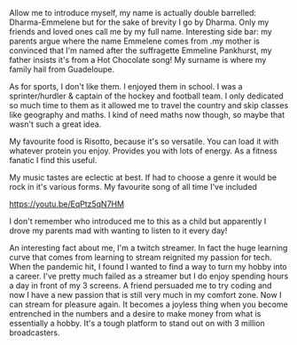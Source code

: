 Allow me to introduce myself, my name is actually double barrelled: Dharma-Emmelene but for the sake of brevity I go by Dharma. Only my friends and loved ones call me by my full name. Interesting side bar: my parents argue where the name Emmelene comes from .my mother is convinced that I'm named after the suffragette Emmeline Pankhurst, my father insists it's from a Hot Chocolate song! My surname is where my family hail from Guadeloupe.

As for sports, I don't like them. I enjoyed them in school. I was a sprinter/hurdler & captain of the hockey and football team. I only dedicated so much time to them as it allowed me to travel the country and skip classes like geography and maths. I kind of need maths now though, so maybe that wasn't such a great idea. 

My favourite food is Risotto, because it's so versatile. You can load it with whatever protein you enjoy. Provides you with lots of energy. As a fitness fanatic I find this useful.

My music tastes are eclectic at best. If had to choose a genre it would be rock in it's various forms. My favourite song of all time I've included 

https://youtu.be/EqPtz5qN7HM 

I don't remember who introduced me to this as a child but apparently I drove my parents mad with wanting to listen to it every day!

An interesting fact about me, I'm a twitch streamer. In fact the huge learning curve that comes from learning to stream reignited my passion for tech. When the pandemic hit, I found I wanted to find a way to turn my hobby into a career. I've pretty much failed as a streamer but I do enjoy spending hours a day in front of my 3 screens. A friend persuaded me to try coding and now I have a new passion that is still very much in my comfort zone. Now I can stream for pleasure again. It becomes a joyless thing when you become entrenched in the numbers and a desire to make money from what is essentially a hobby. It's a tough platform to stand out on with 3 million broadcasters. 